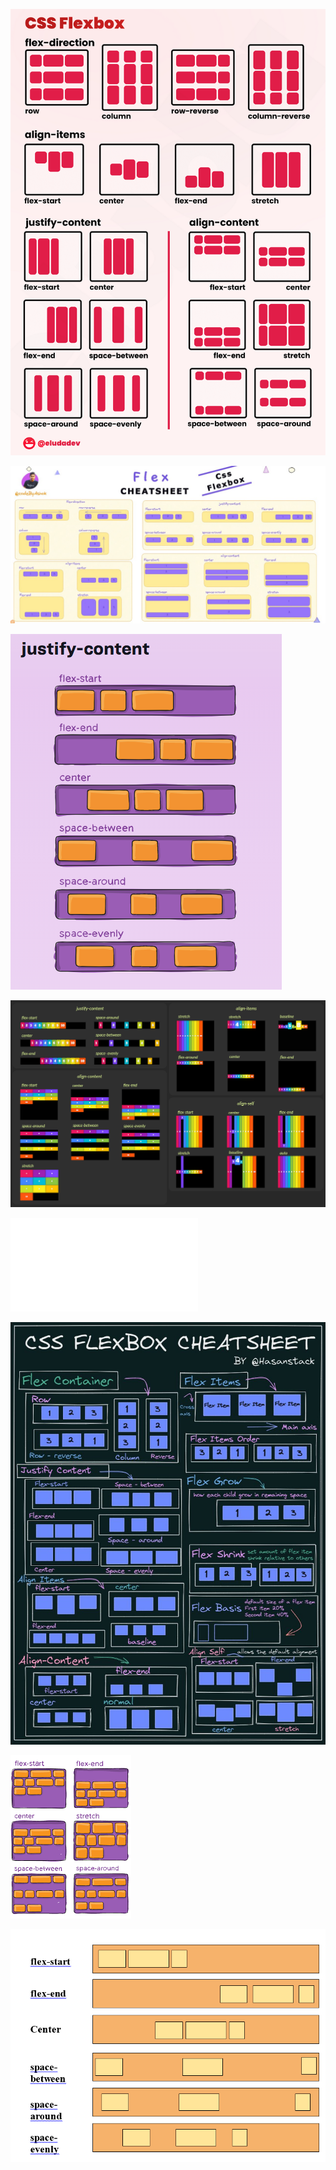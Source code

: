 ![](img/0_YeaUsQyhXSL1TCTH.png)

![](img/1698668903693.jpg)

![](img/1_iigDGiNFBOUVJQ_07C1B2g.png)

![](img/digest.png)

![](img/download.htm)

![](img/FaVqlcgVsAU8ARZ.jpg)

![](img/images.png)

![](img/What-is-Flexbox-in-CSS-5.webp)